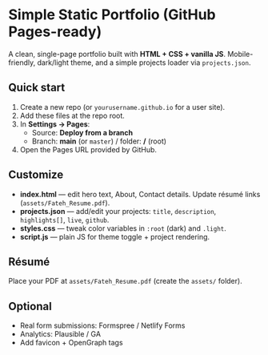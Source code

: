 # Simple Static Portfolio (GitHub Pages-ready)

A clean, single-page portfolio built with **HTML + CSS + vanilla JS**. Mobile-friendly, dark/light theme, and a simple projects loader via `projects.json`.

## Quick start

1. Create a new repo (or `yourusername.github.io` for a user site).
2. Add these files at the repo root.
3. In **Settings → Pages**:
   - Source: **Deploy from a branch**
   - Branch: **main** (or `master`) / folder: **/** (root)
4. Open the Pages URL provided by GitHub.

## Customize

- **index.html** — edit hero text, About, Contact details. Update résumé links (`assets/Fateh_Resume.pdf`).
- **projects.json** — add/edit your projects: `title`, `description`, `highlights[]`, `live`, `github`.
- **styles.css** — tweak color variables in `:root` (dark) and `.light`.
- **script.js** — plain JS for theme toggle + project rendering.

## Résumé

Place your PDF at `assets/Fateh_Resume.pdf` (create the `assets/` folder).

## Optional

- Real form submissions: Formspree / Netlify Forms
- Analytics: Plausible / GA
- Add favicon + OpenGraph tags
